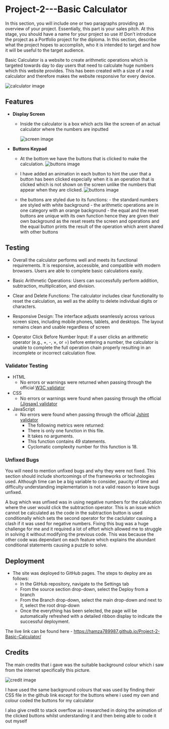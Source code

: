 # Project-2---Basic Calculator

In this section, you will include one or two paragraphs providing an overview of your project. Essentially, this part is your sales pitch. At this stage, you should have a name for your project so use it! Don’t introduce the project as a Portfolio project for the diploma. In this section, describe what the project hopes to accomplish, who it is intended to target and how it will be useful to the target audience.

Basic Calculator is a website to create arithmetic operations which is targeted towards day to day users that need to calculate huge numbers which this website provides. This has been created with a size of a real calculator and therefore makes the website responsive for every device.

![calculator image](assets/images/wholeImage.png)

## Features

- **Display Screen**

  - Inside the calculator is a box which acts like the screen of an actual calculator where the numbers are inputted

    ![screen image](assets/images/screenImage.png)

- **Buttons Keypad**

  - At the bottom we have the buttons that is clicked to make the calculation.
    ![buttons image](assets/images/buttonsImage.png)

  - I have added an animation in each button to hint the user that a button has been clicked especially when it is an operation that is clicked which is not shown on the screen unlike the numbers that appear when they are clicked.
    ![buttons image](assets/images/clickedButtonImage.png)

  - the buttons are styled due to its functions: - the standard numbers are styled with white background - the arithmetic operations are in one category with an orange background - the equal and the reset buttons are unique with its own function hence they are given their own background as the reset resets the screen and operations and the equal button prints the result of the operation which arent shared with other buttons

## Testing

- Overall the calculator performs well and meets its functional requirements. It is responsive, accessible, and compatible with modern browsers. Users are able to complete basic calculations easily.

- Basic Arithmetic Operations: Users can successfully perform addition, subtraction, multiplication, and division.

- Clear and Delete Functions: The calculator includes clear functionality to reset the calculation, as well as the ability to delete individual digits or characters.

- Responsive Design: The interface adjusts seamlessly across various screen sizes, including mobile phones, tablets, and desktops. The layout remains clean and usable regardless of screen
- Operator Click Before Number Input: If a user clicks an arithmetic operator (e.g., +, -, ×, or ÷) before entering a number, the calculator is unable to complete the full operation chain properly resulting in an incomplete or incorrect calculation flow.

### Validator Testing

- HTML
  - No errors or warnings were returned when passing through the official [W3C validator](https://validator.w3.org/nu/?doc=https%3A%2F%2Fcode-institute-org.github.io%2Flove-maths%2F#textarea)
- CSS
  - No errors or warnings were found when passing through the official [(Jigsaw) validator](https://jigsaw.w3.org/css-validator/#validate_by_input)
- JavaScript
  - No errors were found when passing through the official [Jshint validator](https://jshint.com/)
    - The following metrics were returned:
    - There is only one function in this file.
    - It takes no arguments.
    - This function contains 49 statements.
    - Cyclomatic complexity number for this function is 18.

### Unfixed Bugs

You will need to mention unfixed bugs and why they were not fixed. This section should include shortcomings of the frameworks or technologies used. Although time can be a big variable to consider, paucity of time and difficulty understanding implementation is not a valid reason to leave bugs unfixed.

A bug which was unfixed was in using negative numbers for the calulcation where the user would click the subtraction operator. This is an issue which cannot be calculated as the code in the subtraction button is used conditionally which sets the second operator for the caclulator causing a clash if it was used for negative numbers.
Fixing this bug was a huge challenge for me and it required a lot of effort which allowed me to struggle in solving it without modifying the previous code. This was because the other code was dependant on each feature which explains the abundant conditional statements causing a puzzle to solve.

## Deployment

- The site was deployed to GitHub pages. The steps to deploy are as follows:
  - In the GitHub repository, navigate to the Settings tab
  - From the source section drop-down, select the Deploy from a branch
  - From the Branch drop-down, select the main drop-down and next to it, select the root drop-down
  - Once the everything has been selected, the page will be automatically refreshed with a detailed ribbon display to indicate the successful deployment.

The live link can be found here - https://hamza789987.github.io/Project-2-Basic-Calculator/

## Credits

The main credits that i gave was the suitable background colour which i saw from the internet specifically this picture.

![credit image](https://tse2.mm.bing.net/th?id=OIP.CxEmzstMpHx7j-xesDE_PQHaEo&pid=Api&P=0&h=180)

I have used the same background colours that was used by finding their CSS file in the github link except for the buttons where i used my own and colour coded the buttons for my calculator

I also give credit to stack overflow as i researched in doing the animation of the clicked buttons whilst understanding it and then being able to code it out myself
